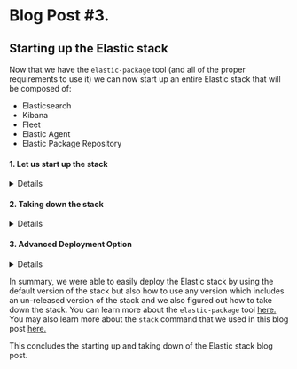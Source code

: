 # Blog Post #3. 
## Starting up the Elastic stack

Now that we have the `elastic-package` tool (and all of the proper requirements to use it) we can now start up an entire Elastic stack
that will be composed of:
 - Elasticsearch
 - Kibana
 - Fleet
 - Elastic Agent
 - Elastic Package Repository

#### 1. Let us start up the stack
<details>

To startup the Elastic stack composed of all the components above, run the following command:

```
elastic-package stack up -v -d
```

You will see an output similiar to this:

![image](https://github.com/nicpenning/Elasti-daddy/assets/5582679/cd7ead6e-cb22-451b-993e-ce5391d3c1db)

⚠️ Note: Even though 8.8.1 has been released, the default at this time of writing for this tool is 8.7.1. We can override this setting using the `--version` command which I will demonstrate [later.](https://github.com/nicpenning/Elasti-daddy/blob/main/Blog%20Posts/Blog%20Post%20%233.%20Starting%20up%20the%20Elastic%20stack.md#3-advanced-deployment-option)

While this command is executing and building our stack, I will breakdown the flags used and what is happening.

`elastic-package` - The tool we give commands for managing our stack and Elastic package during development.

`stack` - This is using the stack parameter which allows us to bring up and down our Elastic stack.

`up` - This parameter is used for deploying the Elastic stack for use. The `down` version of this will bring down the stack.

`-v` - This is the verbose mode so we can see more of what is happening in the background (you can also use --verbose as the flag)

`-d` - This will run the docker containers in daemon mode, which means running as a background process so we can continue to use our terminal without interrupting the deployment of the stack.

If your deployment was successful, you should see a screen simliar to this:

![image](https://github.com/nicpenning/Elasti-daddy/assets/5582679/accf3549-d1ab-48ff-b2e9-5b984e12cb34)

Which means it is time to login into Kibana and make sure everything works!

You can do this by navigating to https://127.0.0.1:5601. This is an instance of Kibana that has TLS enabled, running locally on your host, and on the default port of 5601.

When first navigating to this site you will see a warning sign that says `Your connection is not private` that will look like this:

![image](https://github.com/nicpenning/Elasti-daddy/assets/5582679/0cdb5e4b-5768-4b64-8b78-a39170ef158b)

This is expected because during the creation of the stack self signed certificates were created to enable encryption for the stack but our browser does not trust them.

It is okay to proceed since we deployed this stack and it is running on our host. We can safely proceed by clicking `Advanced` and then clicking `Continue to 127.0.0.1 (unsafe)`:

![image](https://github.com/nicpenning/Elasti-daddy/assets/5582679/75efbdf4-ea00-4057-baae-aab7723a7b49)

⚠️ Note: The above works for Edge, but if you are using Chrome, you may not have that option so you must type `thisisunsafe` on the keyboard while that page is open. Google Chrome does not give you the option to simply click through, but rather you must use that hidden option by typing that text above. There is no window or text box to place that text, so again, just have the insecure web page open and type in `thisisunsafe` all together with no capitals letters and no spaces.

If you successfully got past the warning screen, you should know see the login page for Kibana!

![image](https://github.com/nicpenning/Elasti-daddy/assets/5582679/3f0c540e-1b9f-4e8b-9664-d50f46a5718d)

To login to Kibana, we will use the default credentials that were assigned with the `elastic-package` tool which are:

```
username : elastic
password : changeme
```

🎉 Congrats! You know have a fully functioning stack to test with. You can click on the circle icon in the right hand corner to verify the version of Kibana running.

![image](https://github.com/nicpenning/Elasti-daddy/assets/5582679/9babb981-b138-4821-a3d4-355cfbd46ba0)

</details>

#### 2. Taking down the stack
<details>

When we are finished using our stack, we can reclaim our resources (CPU/RAM) by bringing down the stack which is very simple. All you need to do is run the following in your terminal where you started the stack:

```
elastic-package stack down
```

Which usually takes less than 30 seconds. You will then see this output:

![image](https://github.com/nicpenning/Elasti-daddy/assets/5582679/3da588d6-36a9-4b68-b8d7-b5959e7e49cd)

That is it. If you try to navigate to your Kibana instance again then it will be unavailable since we took down the stack. To bring the stack back up again, simply go back to step 1 and repeat.
 
</details>

#### 3. Advanced Deployment Option
<details>

Now while we were able to run `elastic-package` and deploy the stack using the current default version of 8.7.1, we may want to use the latest version instead. To do this, we can take advantage of the `--version` flag like so:

```
elastic-package stack up -v -d --version=8.8.1
```

This will download and deploy that specific version of the Elastic stack simliar to how it did for the previous version.

What is nice is that you can test much older versions as well by setting the version number to which ever one you need to test.

🔮 Lastly, you can preview and test pre-release versions of the Elastic stack as well by using the `-SNAPSHOT` value appended to the next minor version release that is available. In our example, 8.9.0 has not been release yet, but we wish to test our future integration with it, plus it would be neat to see what is coming in 8.9.0, so we can run this to get and deploy the current state of 8.9.0:

```
elastic-package stack up -v -d --version=8.9.0-SNAPSHOT
```

This will go out and download the current snapshot of 8.9.0 and deploy it. Here is a screenshot of this command being successful:

![image](https://github.com/nicpenning/Elasti-daddy/assets/5582679/70990b05-eb0d-4e79-ad39-04886ffe6a64)

</details>

In summary, we were able to easily deploy the Elastic stack by using the default version of the stack but also how to use any version which includes an un-released version of the stack and we also figured out how to take down the stack. You can learn more about the `elastic-package` tool [here.](https://github.com/elastic/elastic-package#elastic-package) You may also learn more about the `stack` command that we used in this blog post [here.](https://github.com/elastic/elastic-package#elastic-package-stack)

This concludes the starting up and taking down of the Elastic stack blog post.
